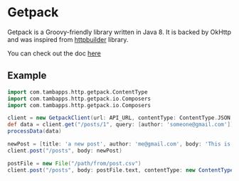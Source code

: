 # Getpack

Getpack is a Groovy-friendly library written in Java 8. It is backed by OkHttp and was inspired from
[httpbuilder](https://github.com/jgritman/httpbuilder) library. 

You can check out the doc [here](https://github.com/tambapps/getpack/wiki)

## Example

```groovy
import com.tambapps.http.getpack.ContentType
import com.tambapps.http.getpack.io.Composers
import com.tambapps.http.getpack.io.Composers

client = new GetpackClient(url: API_URL, contentType: ContentType.JSON, acceptContentType: ContentType.JSON)
def data = client.get("/posts/1", query: [author: 'someone@gmail.com'])
processData(data)

newPost = [title: 'a new post', author: 'me@gmail.com', body: 'This is new!']
client.post("/posts", body: newPost)

postFile = new File("/path/from/post.csv")
client.post("/posts", body: postFile.text, contentType: new ContentType('text/csv'), composer: Composers.&composeStringBody)
```